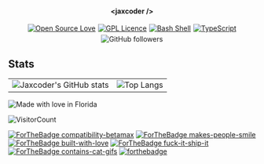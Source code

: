<h4 style="text-align: center;">&lt;jaxcoder /&gt;</h4>


<div style="display: flex; justify-content: center; flex-wrap: wrap; gap: 5px;">
  <a href="https://github.com/ellerbrock/open-source-badges/">
    <img src="https://badges.frapsoft.com/os/v1/open-source.svg?v=103" alt="Open Source Love" />
  </a>
  <a href="https://opensource.org/licenses/gpl-license.php">
    <img src="https://badges.frapsoft.com/os/gpl/gpl.png?v=103" alt="GPL Licence" />
  </a>
  <a href="https://github.com/ellerbrock/open-source-badges/">
    <img src="https://badges.frapsoft.com/bash/v1/bash.png?v=103" alt="Bash Shell" />
  </a>
  <a href="https://github.com/ellerbrock/typescript-badges/">
    <img src="https://badges.frapsoft.com/typescript/code/typescript.png?v=101" alt="TypeScript" />
  </a>
  <img src="https://img.shields.io/github/followers/codenamejason?style=social" alt="GitHub followers" />
</div>





## Stats
<table>
  <tr>
    <td>
      <img src="https://github-readme-stats.vercel.app/api?username=codenamejason&show_icons=true&theme=tokyonight" alt="Jaxcoder's GitHub stats" />
    </td>
    <td>
      <img src="https://github-readme-stats.vercel.app/api/top-langs/?username=codenamejason&layout=donut" alt="Top Langs" />
    </td>
  </tr>
</table>


![Made with love in Florida](https://madewithlove.now.sh/us?colorA=%23351fdb)


![VisitorCount](https://profile-counter.glitch.me/codenamejason/count.svg)

[![ForTheBadge compatibility-betamax](https://forthebadge.com/images/badges/compatibility-betamax.svg)](https://forthebadge.com)
[![ForTheBadge makes-people-smile](http://ForTheBadge.com/images/badges/makes-people-smile.svg)](http://ForTheBadge.com)
[![ForTheBadge built-with-love](https://forthebadge.com/images/badges/built-with-love.svg)](https://forthebadge.com)
[![ForTheBadge fuck-it-ship-it](https://forthebadge.com/images/badges/fuck-it-ship-it.svg)](https://forthebadge.com)
[![ForTheBadge contains-cat-gifs](https://forthebadge.com/images/badges/contains-cat-gifs.svg)](https://forthebadge.com)
[![forthebadge](https://forthebadge.com/images/badges/code-it-break-it-fix-it.svg)](https://forthebadge.com)
